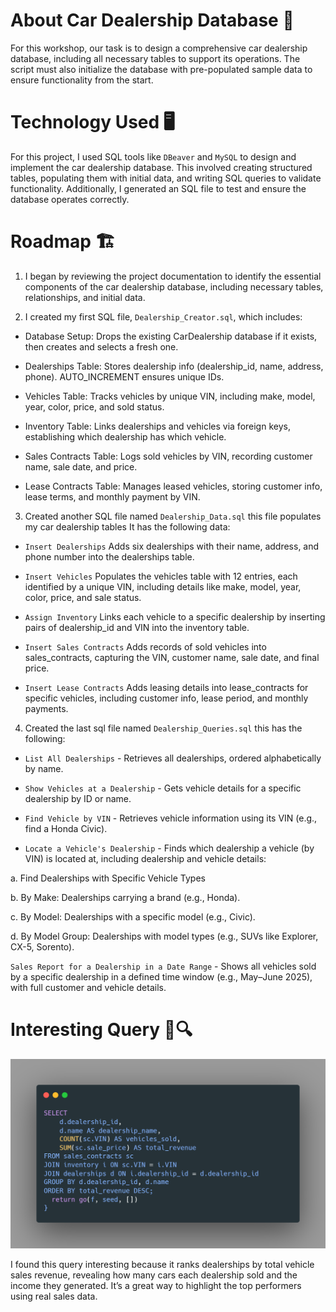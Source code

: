 # About Car Dealership Database 💾
For this workshop, our task is to design a comprehensive car dealership database, 
including all necessary tables to support its operations. 
The script must also initialize the database with pre-populated sample data to ensure 
functionality from the start.

# Technology Used 🖥️
For this project, I used SQL tools like `DBeaver` and `MySQL` to design and 
implement the car dealership database. 
This involved creating structured tables, populating them with initial data, 
and writing SQL queries to validate functionality. Additionally, 
I generated an SQL file to test and ensure the database operates correctly.

# Roadmap 🏗️
1. I began by reviewing the project documentation to identify the essential components of the car dealership database, including necessary tables, relationships, and initial data.

2. I created my first SQL file, `Dealership_Creator.sql`, which includes:

* Database Setup: Drops the existing CarDealership database if it exists, then creates and selects a fresh one.

* Dealerships Table: Stores dealership info (dealership_id, name, address, phone). AUTO_INCREMENT ensures unique IDs.

* Vehicles Table: Tracks vehicles by unique VIN, including make, model, year, color, price, and sold status.

* Inventory Table: Links dealerships and vehicles via foreign keys, establishing which dealership has which vehicle.

* Sales Contracts Table: Logs sold vehicles by VIN, recording customer name, sale date, and price.

* Lease Contracts Table: Manages leased vehicles, storing customer info, lease terms, and monthly payment by VIN.


3. Created another SQL file named `Dealership_Data.sql` this file populates my car dealership tables
It has the following data:

* `Insert Dealerships`
Adds six dealerships with their name, address, and phone number into the dealerships table.

* `Insert Vehicles`
Populates the vehicles table with 12 entries, each identified by a unique VIN, including details like make, model, year, color, price, and sale status.

* `Assign Inventory`
Links each vehicle to a specific dealership by inserting pairs of dealership_id and VIN into the inventory table.

* `Insert Sales Contracts`
Adds records of sold vehicles into sales_contracts, capturing the VIN, customer name, sale date, and final price.

* `Insert Lease Contracts`
Adds leasing details into lease_contracts for specific vehicles, including customer info, lease period, and monthly payments.

4. Created the last sql file named `Dealership_Queries.sql` this has the following:
* `List All Dealerships` -
Retrieves all dealerships, ordered alphabetically by name.

* `Show Vehicles at a Dealership` -
Gets vehicle details for a specific dealership by ID or name.

* `Find Vehicle by VIN` -
Retrieves vehicle information using its VIN (e.g., find a Honda Civic).

* `Locate a Vehicle's Dealership` -
Finds which dealership a vehicle (by VIN) is located at, including dealership and vehicle details:

a. Find Dealerships with Specific Vehicle Types

b. By Make: Dealerships carrying a brand (e.g., Honda).

c. By Model: Dealerships with a specific model (e.g., Civic).

d. By Model Group: Dealerships with model types (e.g., SUVs like Explorer, CX-5, Sorento).

`Sales Report for a Dealership in a Date Range` -
Shows all vehicles sold by a specific dealership in a defined time window (e.g., May–June 2025), with full customer and vehicle details.

# Interesting Query 👀🔍
![carbon.png](ScreenShots/carbon.png)

I found this query interesting because it ranks dealerships by total vehicle sales revenue, revealing how many cars each dealership sold and the income they generated. It’s a great way to highlight the top performers using real sales data.







 




